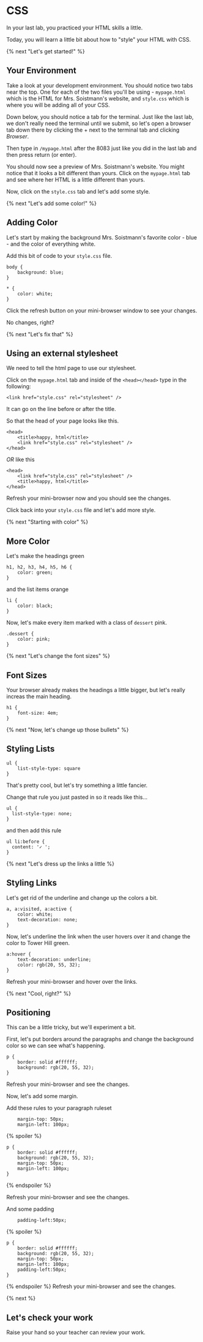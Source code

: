 # CSS

In your last lab, you practiced your HTML skills a little. 

Today, you will learn a little bit about how to "style" your HTML with CSS.

{% next "Let's get started!" %}

## Your Environment

Take a look at your development environment. You should notice two tabs near the top. One for each of the two files you'll be using - `mypage.html` which is the HTML for Mrs. Soistmann's website, and `style.css` which is where you will be adding all of your CSS.

Down below, you should notice a tab for the terminal. Just like the last lab, we don't really need the terminal until we submit, so let's open a browser tab down there by clicking the + next to the terminal tab and clicking _Browser_.

Then type in `/mypage.html` after the 8083 just like you did in the last lab and then press return (or enter).

You should now see a preview of Mrs. Soistmann's website. You might notice that it looks a bit different than yours. Click on the `mypage.html` tab and see where her HTML is a little different than yours.

Now, click on the `style.css` tab and let's add some style.

{% next "Let's add some color!" %}

## Adding Color

Let's start by making the background Mrs. Soistmann's favorite color - blue - and the color of everything white.

Add this bit of code to your `style.css` file.

```
body {
    background: blue;
}

* {
    color: white;
}

```

Click the refresh button on your mini-browser window to see your changes.

No changes, right?

{% next "Let's fix that" %}

## Using an external stylesheet

We need to tell the html page to use our stylesheet.

Click on the `mypage.html` tab and inside of the `<head></head>` type in the following:

`<link href="style.css" rel="stylesheet" />`

It can go on the line before or after the title.

So that the head of your page looks like this.

```
<head>
    <title>happy, html</title>
    <link href="style.css" rel="stylesheet" />
</head>
```

*OR* like this

```
<head>
    <link href="style.css" rel="stylesheet" />
    <title>happy, html</title>
</head>
```

Refresh your mini-browser now and you should see the changes.

Click back into your `style.css` file and let's add more style.

{% next "Starting with color" %}

## More Color

Let's make the headings green

```
h1, h2, h3, h4, h5, h6 {
    color: green;
}
```

and the list items orange

```
li {
    color: black;
}
```

Now, let's make every item marked with a class of `dessert` pink.

```
.dessert {
    color: pink;
}
```

{% next "Let's change the font sizes" %}

## Font Sizes

Your browser already makes the headings a little bigger, but let's really increas the main heading.

```
h1 {
    font-size: 4em;
}
```

{% next "Now, let's change up those bullets" %}

## Styling Lists

```
ul {
    list-style-type: square
}
```

That's pretty cool, but let's try something a little fancier.

Change that rule you just pasted in so it reads like this...

```
ul {
  list-style-type: none;
}
```

and then add this rule

```
ul li:before {
  content: '✓ ';
}
```

{% next "Let's dress up the links a little %}

## Styling Links

Let's get rid of the underline and change up the colors a bit.

```
a, a:visited, a:active {
    color: white;
    text-decoration: none;
}
```

Now, let's underline the link when the user hovers over it and change the color to Tower Hill green.

```
a:hover {
    text-decoration: underline;
    color: rgb(20, 55, 32);
}
```

Refresh your mini-browser and hover over the links.

{% next "Cool, right?" %}

## Positioning

This can be a little tricky, but we'll experiment a bit.

First, let's put borders around the paragraphs and change the background color so we can see what's happening.

```
p {
    border: solid #ffffff;
    background: rgb(20, 55, 32);
}
```

Refresh your mini-browser and see the changes.

Now, let's add some margin.

Add these rules to your paragraph ruleset

```
    margin-top: 50px;
    margin-left: 100px;
```

{% spoiler %}

```
p {
    border: solid #ffffff;
    background: rgb(20, 55, 32);
    margin-top: 50px;
    margin-left: 100px;
}
```

{% endspoiler %}

Refresh your mini-browser and see the changes.

And some padding

```
    padding-left:50px;
```

{% spoiler %}

```
p {
    border: solid #ffffff;
    background: rgb(20, 55, 32);
    margin-top: 50px;
    margin-left: 100px;
    padding-left:50px;
}
```

{% endspoiler %}
Refresh your mini-browser and see the changes.

{% next %}

## Let's check your work

Raise your hand so your teacher can review your work.


